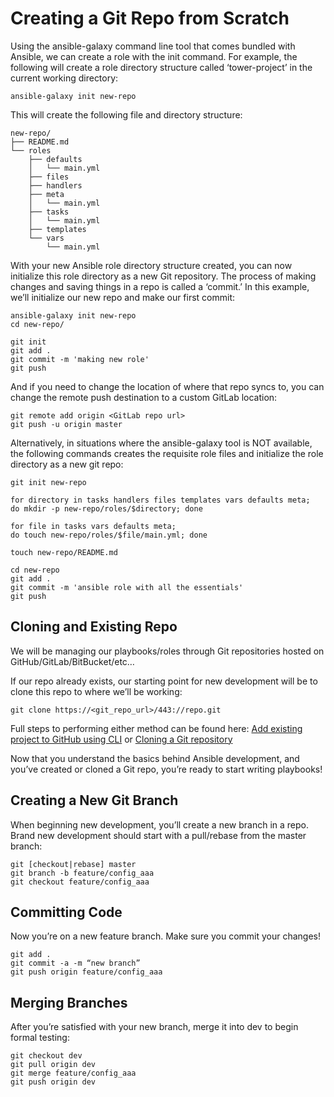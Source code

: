 # Creating a Git Repo from Scratch
Using the ansible-galaxy command line tool that comes bundled with Ansible, we can create a role with the init command. For example, the following will create a role directory structure called ‘tower-project’ in the current working directory:

```
ansible-galaxy init new-repo
```

This will create the following file and directory structure:

```
new-repo/
├── README.md
└── roles
    ├── defaults
    │   └── main.yml
    ├── files
    ├── handlers
    ├── meta
    │   └── main.yml
    ├── tasks
    │   └── main.yml
    ├── templates
    └── vars
        └── main.yml
```

With your new Ansible role directory structure created, you can now initialize this role directory as a new Git repository. The process of making changes and saving things in a repo is called a ‘commit.’ In this example, we’ll initialize our new repo and make our first commit:

```
ansible-galaxy init new-repo
cd new-repo/

git init
git add .
git commit -m 'making new role'
git push
```

And if you need to change the location of where that repo syncs to, you can change the remote push destination to a custom GitLab location:

```
git remote add origin <GitLab repo url>
git push -u origin master
```

Alternatively, in situations where the ansible-galaxy tool is NOT available, the following commands creates the requisite role files and initialize the role directory as a new git repo:

```
git init new-repo

for directory in tasks handlers files templates vars defaults meta;
do mkdir -p new-repo/roles/$directory; done

for file in tasks vars defaults meta;
do touch new-repo/roles/$file/main.yml; done

touch new-repo/README.md

cd new-repo
git add .
git commit -m 'ansible role with all the essentials'
git push
```

## Cloning and Existing Repo
We will be managing our playbooks/roles through Git repositories hosted on GitHub/GitLab/BitBucket/etc…

If our repo already exists, our starting point for new development will be to clone this repo to where we’ll be working:

```
git clone https://<git_repo_url>/443://repo.git
```

Full steps to performing either method can be found here:
[Add existing project to GitHub using CLI](https://help.github.com/articles/adding-an-existing-project-to-github-using-the-command-line/)
or
[Cloning a Git repository](https://help.github.com/articles/cloning-a-repository/#platform-linux)

Now that you understand the basics behind Ansible development, and you’ve created or cloned a Git repo, you’re ready to start writing playbooks!

## Creating a New Git Branch
When beginning new development, you’ll create a new branch in a repo. Brand new development should start with a pull/rebase from the master branch:

```
git [checkout|rebase] master
git branch -b feature/config_aaa
git checkout feature/config_aaa
```

## Committing Code
Now you’re on a new feature branch. Make sure you commit your changes!

```
git add .
git commit -a -m “new branch”
git push origin feature/config_aaa
```

## Merging Branches
After you’re satisfied with your new branch, merge it into dev to begin formal testing:

```
git checkout dev
git pull origin dev
git merge feature/config_aaa
git push origin dev
```
